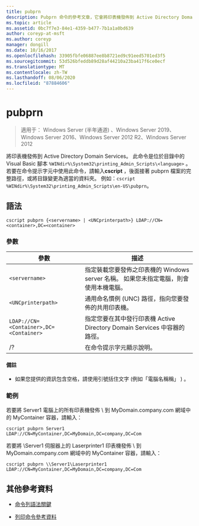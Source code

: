 ```yaml
---
title: pubprn
description: Pubprn 命令的參考文章，它會將印表機發佈到 Active Directory Domain Services。
ms.topic: article
ms.assetid: 0bc7f7e3-84e1-4359-b477-7b1a1a0bd639
author: coreyp-at-msft
ms.author: coreyp
manager: dongill
ms.date: 10/16/2017
ms.openlocfilehash: 33905fbfe06887ee8b8721ed9c91eed5701ed3f5
ms.sourcegitcommit: 53d526bfeddb89d28af44210a23ba417f6ce0ecf
ms.translationtype: MT
ms.contentlocale: zh-TW
ms.lasthandoff: 08/06/2020
ms.locfileid: "87884606"
---
```

# <a name="pubprn"></a>pubprn

> 適用于： Windows Server (半年通道) 、Windows Server 2019、Windows Server 2016、Windows Server 2012 R2、Windows Server 2012

將印表機發佈到 Active Directory Domain Services。 此命令是位於目錄中的 Visual Basic 腳本 `%WINdir%\System32\printing_Admin_Scripts\<language>` 。 若要在命令提示字元中使用此命令，請輸入**cscript** ，後面接著 pubprn 檔案的完整路徑，或將目錄變更為適當的資料夾。 例如：`cscript %WINdir%\System32\printing_Admin_Scripts\en-US\pubprn`。

## <a name="syntax"></a>語法

```
cscript pubprn {<servername> | <UNCprinterpath>} LDAP://CN=<container>,DC=<container>
```

### <a name="parameters"></a>參數

| 參數 | 描述 |
|--|--|
| `<servername>` | 指定裝載您要發佈之印表機的 Windows server 名稱。 如果您未指定電腦，則會使用本機電腦。 |
| `<UNCprinterpath>` | 通用命名慣例 (UNC) 路徑，指向您要發佈的共用印表機。 |
| `LDAP://CN=<Container>,DC=<Container>` | 指定您要在其中發行印表機 Active Directory Domain Services 中容器的路徑。 |
| /? | 在命令提示字元顯示說明。 |

#### <a name="remarks"></a>備註

- 如果您提供的資訊包含空格，請使用引號括住文字 (例如「電腦名稱稱」 ) 。

### <a name="examples"></a>範例

若要將 Server1 電腦上的所有印表機發佈 \\ 到 MyDomain.company.com 網域中的 MyContainer 容器，請輸入：

```
cscript pubprn Server1 LDAP://CN=MyContainer,DC=MyDomain,DC=company,DC=Com
```

若要將 \Server1 伺服器上的 Laserprinter1 印表機發佈 \\ 到 MyDomain.company.com 網域中的 MyContainer 容器，請輸入：

```
cscript pubprn \\Server1\Laserprinter1 LDAP://CN=MyContainer,DC=MyDomain,DC=company,DC=Com
```

## <a name="additional-references"></a>其他參考資料

- [命令列語法關鍵](command-line-syntax-key.md)

- [列印命令參考資料](print-command-reference.md)
